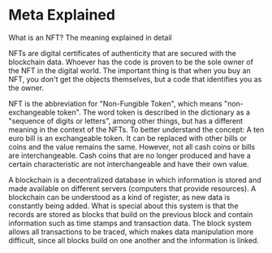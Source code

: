 # Meta Explained

What is an NFT? The meaning explained in detail

NFTs are digital certificates of authenticity that are secured with the blockchain data. Whoever has the code is proven to be the sole owner of the NFT in the digital world. The important thing is that when you buy an NFT, you don't get the objects themselves, but a code that identifies you as the owner.

NFT is the abbreviation for "Non-Fungible Token", which means "non-exchangeable token". The word token is described in the dictionary as a "sequence of digits or letters", among other things, but has a different meaning in the context of the NFTs. To better understand the concept: A ten euro bill is an exchangeable token. It can be replaced with other bills or coins and the value remains the same. However, not all cash coins or bills are interchangeable. Cash coins that are no longer produced and have a certain characteristic are not interchangeable and have their own value.

A blockchain is a decentralized database in which information is stored and made available on different servers (computers that provide resources). A blockchain can be understood as a kind of register, as new data is constantly being added. What is special about this system is that the records are stored as blocks that build on the previous block and contain information such as time stamps and transaction data. The block system allows all transactions to be traced, which makes data manipulation more difficult, since all blocks build on one another and the information is linked.